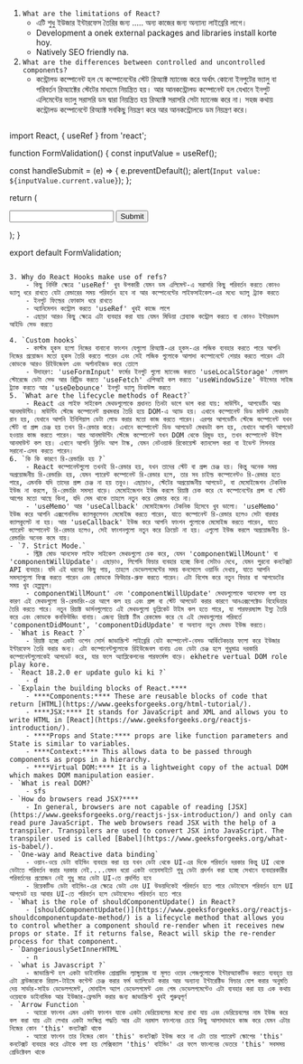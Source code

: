 1. `What are the limitations of React?`
	- এটি শুধু ইউজার ইন্টারফেস তৈরির জন্য ..... অন্য কাজের জন্য অন্যান্য লাইব্রেরি লাগে।
	- Development a onek external packages and libraries install korte hoy.
	- Natively SEO friendly na. 
2. `What are the differences between controlled and uncontrolled components?`
	- কন্ট্রোলড কম্পোনেন্ট হল যে কম্পোনেন্টের স্টেট রিঅ্যাক্ট ম্যানেজ করে অর্থাৎ কোনো ইনপুটের ভ্যালু বা পরিবর্তন রিঅ্যাক্টের স্টেটের মাধ্যমে নিয়ন্ত্রিত হয়। আর আনকন্ট্রোলড কম্পোনেন্ট হল যেখানে ইনপুট এলিমেন্টের ভ্যালু সরাসরি ডম দ্বারা নিয়ন্ত্রিত হয় রিঅ্যাক্ট সরাসরি সেটা ম্যানেজ করে না। সহজ কথায় কন্ট্রোলড কম্পোনেন্টে রিঅ্যাক্ট সবকিছু নিয়ন্ত্রণ করে আর আনকন্ট্রোলডে ডম নিয়ন্ত্রণ করে।
	```js
import React, { useRef } from 'react';

function FormValidation() {
  const inputValue = useRef();

  const handleSubmit = (e) => {
    e.preventDefault();
    alert(`Input value: ${inputValue.current.value}`);
  };

  return (
    <div>
      <form onSubmit={handleSubmit}>
        <input type="text" ref={inputValue} />
        <button type="submit">Submit</button>
      </form>
    </div>
  );
}

export default FormValidation;

```

3. Why do React Hooks make use of refs?
	- কিছু নির্দিষ্ট ক্ষেত্রে 'useRef' খুব উপকারী যেমন ডম এলিমেন্ট-এ সরাসরি কিছু পরিবর্তন করতে কোনও ভ্যালু ধরে রাখতে যেটা রেন্ডারের সময় পরিবর্তন হবে না আর কম্পোনেন্টের লাইফসাইকেল-এর মধ্যে ভ্যালু ট্র্যাক করতে
	- ইনপুট ফিল্ডের ফোকাস ধরে রাখতে 
	- অ্যানিমেশন কন্ট্রোল করতে 'useRef' খুবই কাজে লাগে 
	- এছাড়া আরও কিছু ক্ষেত্রে এটা ব্যবহার করা যায় যেমন মিডিয়া প্লেব্যাক কন্ট্রোল করতে বা কোনও ইন্টারভাল আইডি সেভ করতে

4. `Custom hooks`
	- কাস্টম হুকস হলো নিজের বানানো ফাংশন যেগুলো রিঅ্যাক্ট-এর হুকস-এর লজিক ব্যবহার করতে পারে আপনি নিজের প্রয়োজন মতো হুকস তৈরি করতে পারেন এবং সেই লজিক গুলোকে আলাদা কম্পোনেন্টে শেয়ার করতে পারেন এটা কোডকে আরও রিইউজেবল এবং অর্গানাইজড করে তোলে
	- উদাহরণ: 'useFormInput' ফর্মের ইনপুট গুলো ম্যানেজ করতে 'useLocalStorage' লোকাল স্টোরেজে ডেটা সেভ আর রিট্রিভ করতে 'useFetch' এপিআই কল করতে 'useWindowSize' উইন্ডোর সাইজ ট্র্যাক করতে আর 'useDebounce' ইনপুট ভ্যালু ডিবাউন্স করতে
5. `What are the lifecycle methods of React?`
	- React এর লাইফ সাইকেল মেথডগুলোকে প্রধানত তিনটা ভাগে ভাগ করা যায়: মাউন্টিং, আপডেটিং আর আনমাউন্টিং। মাউন্টিং স্টেজে কম্পোনেন্ট প্রথমবার তৈরি হয়ে DOM-এ অ্যাড হয়। এখানে কম্পোনেন্ট ডিড মাউন্ট মেথডটা রান হয়, যেখানে আপনি ইনিশিয়াল ডেটা লোড করার মতো কাজ করতে পারেন। এরপর আপডেটিং স্টেজে কম্পোনেন্ট যখন স্টেট বা প্রপ্স চেঞ্জ হয় তখন রি-রেন্ডার করে। এখানে কম্পোনেন্ট ডিড আপডেট মেথডটা কল হয়, যেখানে আপনি আপডেট হওয়ার কাজ করতে পারেন। আর আনমাউন্টিং স্টেজে কম্পোনেন্ট যখন DOM থেকে রিমুভ হয়, তখন কম্পোনেন্ট উইল আনমাউন্ট কল হয়। এখানে আপনি ক্লিনিং আপ টাস্ক, যেমন নেটওয়ার্ক রিকোয়েস্ট ক্যানসেল করা বা ইভেন্ট লিসনার সরানো-এসব করতে পারেন।
6. `কি কি কারণে রি-রেন্ডারিং হয় ?`
	- React কম্পোনেন্টগুলো তখনই রি-রেন্ডার হয়, যখন তাদের স্টেট বা প্রপ্স চেঞ্জ হয়। কিন্তু অনেক সময় অপ্রয়োজনীয় রি-রেন্ডারিং হয়, যেমন প্যারেন্ট কম্পোনেন্ট রি-রেন্ডার হলে, তার সব চাইল্ড কম্পোনেন্টও রি-রেন্ডার হতে পারে, এমনকি যদি তাদের প্রপ্স চেঞ্জ না হয় তবুও। এছাড়াও, স্টেটের অপ্রয়োজনীয় আপডেট, বা মেমোইজেশন টেকনিক ইউজ না করলে, রি-রেন্ডারিং সমস্যা বাড়ে। মেমোইজেশন ইউজ করলে রিয়াক্ট চেক করে যে কম্পোনেন্টের প্রপ্স বা স্টেট আগের মতো আছে কিনা, যদি সেম থাকে তাহলে নতুন করে রেন্ডার করে না।
	- 'useMemo' আর 'useCallback' মেমোইজেশন টেকনিক হিসেবে খুব ভালো। 'useMemo' ইউজ করে আপনি এক্সপেনসিভ ক্যালকুলেশন মেমোইজ করতে পারেন, যাতে কম্পোনেন্ট রি-রেন্ডার হলেও সেটা বারবার ক্যালকুলেট না হয়। আর 'useCallback' ইউজ করে আপনি ফাংশন গুলোকে মেমোইজ করতে পারেন, যাতে প্যারেন্ট কম্পোনেন্ট রি-রেন্ডার হলেও, সেই ফাংশনগুলো নতুন করে ক্রিয়েট না হয়। এগুলো ইউজ করলে অপ্রয়োজনীয় রি-রেন্ডারিং অনেক কমে যায়।
- `7. Strict Mode.`
	- স্ট্রিক্ট মোড আনসেফ লাইফ সাইকেল মেথডগুলো চেক করে, যেমন 'componentWillMount' বা 'componentWillUpdate'। এছাড়াও, লিগেসি ফিচার ব্যবহার হচ্ছে কিনা সেটাও দেখে, যেমন পুরনো কনটেক্সট API ব্যবহার। যদি এই ধরনের কিছু পায়, তাহলে ডেভেলপমেন্টের সময় কনসোলে ওয়ার্নিং দেখায়, যাতে আপনি সমস্যাগুলো ফিক্স করতে পারেন এবং কোডকে ফিউচার-প্রুফ করতে পারেন। এটা বিশেষ করে নতুন ফিচার বা আপডেটের সময় খুব হেল্পফুল।
	- componentWillMount' এবং 'componentWillUpdate' মেথডগুলোকে আনসেফ বলা হয় কারণ এই মেথডগুলো রি-রেন্ডারিং-এর আগে কল হয় এবং প্রপ্স বা স্টেট আপডেট করার কারণে আনএক্সপেক্টেড বিহেভিয়ার তৈরি করতে পারে। নতুন রিয়াক্ট ভার্সনগুলোতে এই মেথডগুলো ডুপ্লিকেট টাইম কল হতে পারে, যা পারফরম্যান্স ইস্যু তৈরি করে এবং কোডকে কনফিউজিং বানায়। এজন্য রিয়াক্ট টিম রেকমেন্ড করে যে এই মেথডগুলোর পরিবর্তে 'componentDidMount', 'componentDidUpdate' বা অন্যান্য নতুন মেথড ইউজ করতে।
- `What is React ?`
	- রিয়াক্ট হচ্ছে একটা ওপেন সোর্স জাভাস্ক্রিপ্ট লাইব্রেরি যেটা কম্পোনেন্ট-বেসড আর্কিটেকচার ফলো করে ইউজার ইন্টারফেস তৈরি করার জন্য। এটা কম্পোনেন্টগুলোকে রিইউজেবল বানায় এবং ডেটা চেঞ্জ হলে শুধুমাত্র দরকারি কম্পোনেন্টগুলোকেই আপডেট করে, যার ফলে অ্যাপ্লিকেশনের পারফর্মেন্স বাড়ে। ekhetre vertual DOM role play kore.
- `React 18.2.0 er update gulo ki ki ?`
	- d
- `Explain the building blocks of React.****
	- ****Components:**** These are reusable blocks of code that return [HTML](https://www.geeksforgeeks.org/html-tutorial/).
	- ****JSX:**** It stands for JavaScript and XML and allows you to write HTML in [React](https://www.geeksforgeeks.org/reactjs-introduction/).
	- ****Props and State:**** props are like function parameters and State is similar to variables.
	- ****Context:**** This allows data to be passed through components as props in a hierarchy.
	- ****Virtual DOM:**** It is a lightweight copy of the actual DOM which makes DOM manipulation easier.
- `What is real DOM?`
	- sfs
- `How do browsers read JSX?****
    - In general, browsers are not capable of reading [JSX](https://www.geeksforgeeks.org/reactjs-jsx-introduction/) and only can read pure JavaScript. The web browsers read JSX with the help of a transpiler. Transpilers are used to convert JSX into JavaScript. The transpiler used is called [Babel](https://www.geeksforgeeks.org/what-is-babel/).
- `One-way and Reactive data binding`
	- ওয়ান-ওয়ে ডেটা বাইন্ডিং ব্যবহার করা হয় যখন ডেটা থেকে UI-এর দিকে পরিবর্তন দরকার কিন্তু UI থেকে ডেটাতে পরিবর্তন করার দরকার নেই....যেমন ধরো একটা ওয়েবসাইটে শুধু ডেটা প্রদর্শন করা হচ্ছে সেখানে ব্যবহারকারীর পরিবর্তনের প্রয়োজন নেই শুধু মাত্র ডেটা UI-তে প্রদর্শিত হবে
	- রিয়েকটিভ ডেটা বাইন্ডিং-এর ক্ষেত্রে ডেটা এবং UI উভয়দিকেই পরিবর্তন হতে পারে ডেটাবেসে পরিবর্তন হলে UI আপডেট হয় আবার UI-তে পরিবর্তন হলে ডেটাবেসেও পরিবর্তন হতে পারে
- `What is the role of shouldComponentUpdate() in React?
    - [shouldComponentUpdate()](https://www.geeksforgeeks.org/reactjs-shouldcomponentupdate-method/) is a lifecycle method that allows you to control whether a component should re-render when it receives new props or state. If it returns false, React will skip the re-render process for that component.
- `DangeriouslySetInnerHTML`
	- n
- `what is Javascript ?`
	- জাভাস্ক্রিপ্ট হল একটা ডাইনামিক প্রোগ্রামিং ল্যাঙ্গুয়েজ যা মূলত ওয়েব পেজগুলোকে ইন্টারঅ্যাকটিভ করতে ব্যবহৃত হয় এটা ব্রাউজারকে রিয়াল-টাইমে কন্টেন্ট চেঞ্জ করার ফর্ম ভ্যালিডেট করার আর অন্যান্য ইন্টারেক্টিভ ফিচার যোগ করার অনুমতি দেয় সার্ভার-সাইড ডেভেলপমেন্ট, মোবাইল অ্যাপ ডেভেলপমেন্ট এবং গেম ডেভেলপমেন্টেও এটা ব্যবহার করা হয় এক কথায় ওয়েবকে ডাইনামিক আর ইউজার-ফ্রেন্ডলি করার জন্য জাভাস্ক্রিপ্ট খুবই গুরুত্বপূর্ণ
- `Arrow Function `
	- অ্যারো ফাংশন এমন একটা ফাংশন যাকে একটা ভেরিয়েবলের মধ্যে রাখা যায় এবং ভেরিয়েবলের নাম ইউজ করে কল করা যায় এটা লেখার একটা সংক্ষিপ্ত পদ্ধতি আর এটা নরমাল ফাংশনের চেয়ে কিছু আলাদাভাবে কাজ করে যেমন এটার নিজের কোন 'this' কনটেক্সট থাকে
	- অ্যারো ফাংশন তার নিজের কোন 'this' কনটেক্সট ইউজ করে না এটা তার প্যারেন্ট স্কোপের 'this' কনটেক্সট ব্যবহার করে এটাকে বলা হয় লেক্সিক্যাল 'this' বাইন্ডিং' এর ফলে ফাংশনের ভেতরে 'this' সবসময় প্রেডিক্টেবল থাকে